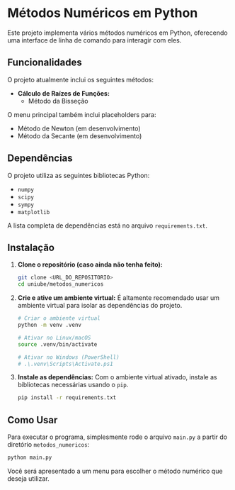 # Métodos Numéricos em Python

Este projeto implementa vários métodos numéricos em Python, oferecendo uma interface de linha de comando para interagir com eles.

## Funcionalidades

O projeto atualmente inclui os seguintes métodos:

-   **Cálculo de Raízes de Funções:**
    -   Método da Bisseção

O menu principal também inclui placeholders para:
-   Método de Newton (em desenvolvimento)
-   Método da Secante (em desenvolvimento)

## Dependências

O projeto utiliza as seguintes bibliotecas Python:

-   `numpy`
-   `scipy`
-   `sympy`
-   `matplotlib`

A lista completa de dependências está no arquivo `requirements.txt`.

## Instalação

1.  **Clone o repositório (caso ainda não tenha feito):**
    ```bash
    git clone <URL_DO_REPOSITORIO>
    cd uniube/metodos_numericos
    ```

2.  **Crie e ative um ambiente virtual:**
    É altamente recomendado usar um ambiente virtual para isolar as dependências do projeto.

    ```bash
    # Criar o ambiente virtual
    python -m venv .venv

    # Ativar no Linux/macOS
    source .venv/bin/activate

    # Ativar no Windows (PowerShell)
    # .\.venv\Scripts\Activate.ps1
    ```

3.  **Instale as dependências:**
    Com o ambiente virtual ativado, instale as bibliotecas necessárias usando o `pip`.

    ```bash
    pip install -r requirements.txt
    ```

## Como Usar

Para executar o programa, simplesmente rode o arquivo `main.py` a partir do diretório `metodos_numericos`:

```bash
python main.py
```

Você será apresentado a um menu para escolher o método numérico que deseja utilizar.
